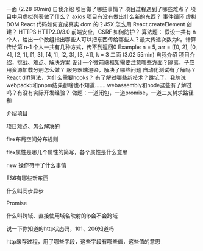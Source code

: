 

一面 (2.28 60min)
自我介绍
项目做了哪些事情？
项目过程遇到了哪些难点？
项目中用虚拟列表做了什么？
axios 项目有没有做出什么新的东西？
事件循环
虚拟DOM
React 代码如何变成真实 dom 的？JSX 怎么用 React.createElement 创建？
HTTPS
HTTP2.0/3.0
前端安全，CSRF 如何防护？
算法题：
假设一共有 n 个人，给出一个数组指出哪些人可以把东西传给哪些人？最大传递次数为k。计算传给第 n-1 个人一共有几种方式，传不到返回0
Example: n = 5, arr = [[0, 2], [0, 4], [2, 1], [1, 3], [4, 1], [2, 3], [3, 4]], k = 3
二面 (3.02 55min)
自我介绍
项目介绍，挑战、难点、解决方案
设计一个微前端框架需要注意哪些方面？隔离，子应用资源加载分别怎么做？
服务器端渲染，解决了哪些问题
自动化测试有了解吗？
React diff算法，为什么需要hooks？
有了解过哪些新技术？跳坑了，我瞎说webpack5和pnpm结果都啥也不知道.......
webassembly和node这些有了解过吗？有没有实际开发经验？
做题：一道闭包，一道promise，一道二叉树求路径和


介绍项目

项目难点、怎么解决的

flex布局空间分布规则

flex属性是哪几个属性的简写，各个属性是什么意思

new 操作符干了什么事情

ES6有哪些新东西

什么叫同步异步

Promise

什么叫跨域、直接使用域名映射的ip会不会跨域

说一下你知道的http状态码，101、206知道吗

http缓存过程，用了哪些字段，这些字段有哪些值，这些值的意思